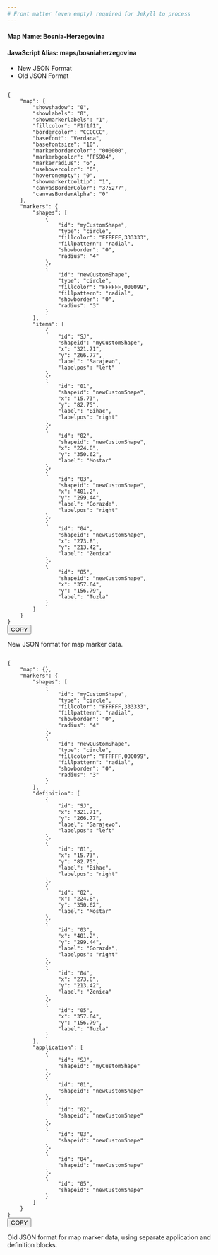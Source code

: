 ```yaml
---
# Front matter (even empty) required for Jekyll to process
---
```


#### Map Name: Bosnia-Herzegovina

#### JavaScript Alias: maps/bosniaherzegovina


<div class="code-wrapper">
<ul class='code-tabs'>
    <li class='active'>
        <a data-toggle='new-json'>New JSON Format</a>
    </li>
    <li>
        <a data-toggle='old-json'>Old JSON Format</a>
    </li>
</ul>
<div class='tab-content'>
    
<div class='tab new-json-tab active'>
<pre><code class="language-json">
{
    "map": {
        "showshadow": "0",
        "showlabels": "0",
        "showmarkerlabels": "1",
        "fillcolor": "F1f1f1",
        "bordercolor": "CCCCCC",
        "basefont": "Verdana",
        "basefontsize": "10",
        "markerbordercolor": "000000",
        "markerbgcolor": "FF5904",
        "markerradius": "6",
        "usehovercolor": "0",
        "hoveronempty": "0",
        "showmarkertooltip": "1",
        "canvasBorderColor": "375277",
        "canvasBorderAlpha": "0"
    },
    "markers": {
        "shapes": [
            {
                "id": "myCustomShape",
                "type": "circle",
                "fillcolor": "FFFFFF,333333",
                "fillpattern": "radial",
                "showborder": "0",
                "radius": "4"
            },
            {
                "id": "newCustomShape",
                "type": "circle",
                "fillcolor": "FFFFFF,000099",
                "fillpattern": "radial",
                "showborder": "0",
                "radius": "3"
            }
        ],
        "items": [
            {
                "id": "SJ",
                "shapeid": "myCustomShape",
                "x": "321.71",
                "y": "266.77",
                "label": "Sarajevo",
                "labelpos": "left"
            },
            {
                "id": "01",
                "shapeid": "newCustomShape",
                "x": "15.73",
                "y": "82.75",
                "label": "Bihac",
                "labelpos": "right"
            },
            {
                "id": "02",
                "shapeid": "newCustomShape",
                "x": "224.8",
                "y": "350.62",
                "label": "Mostar"
            },
            {
                "id": "03",
                "shapeid": "newCustomShape",
                "x": "401.2",
                "y": "299.44",
                "label": "Gorazde",
                "labelpos": "right"
            },
            {
                "id": "04",
                "shapeid": "newCustomShape",
                "x": "273.8",
                "y": "213.42",
                "label": "Zenica"
            },
            {
                "id": "05",
                "shapeid": "newCustomShape",
                "x": "357.64",
                "y": "156.79",
                "label": "Tuzla"
            }
        ]
    }
}
</code><button class='btn btn-outline-secondary btn-copy' title='Copy to clipboard'>COPY</button>
</pre>


<p class='text-success'>New JSON format for map marker data.</p>

</div>
<div class='tab old-json-tab'>
<pre><code class="language-json">
{
    "map": {},
    "markers": {
        "shapes": [
            {
                "id": "myCustomShape",
                "type": "circle",
                "fillcolor": "FFFFFF,333333",
                "fillpattern": "radial",
                "showborder": "0",
                "radius": "4"
            },
            {
                "id": "newCustomShape",
                "type": "circle",
                "fillcolor": "FFFFFF,000099",
                "fillpattern": "radial",
                "showborder": "0",
                "radius": "3"
            }
        ],
        "definition": [
            {
                "id": "SJ",
                "x": "321.71",
                "y": "266.77",
                "label": "Sarajevo",
                "labelpos": "left"
            },
            {
                "id": "01",
                "x": "15.73",
                "y": "82.75",
                "label": "Bihac",
                "labelpos": "right"
            },
            {
                "id": "02",
                "x": "224.8",
                "y": "350.62",
                "label": "Mostar"
            },
            {
                "id": "03",
                "x": "401.2",
                "y": "299.44",
                "label": "Gorazde",
                "labelpos": "right"
            },
            {
                "id": "04",
                "x": "273.8",
                "y": "213.42",
                "label": "Zenica"
            },
            {
                "id": "05",
                "x": "357.64",
                "y": "156.79",
                "label": "Tuzla"
            }
        ],
        "application": [
            {
                "id": "SJ",
                "shapeid": "myCustomShape"
            },
            {
                "id": "01",
                "shapeid": "newCustomShape"
            },
            {
                "id": "02",
                "shapeid": "newCustomShape"
            },
            {
                "id": "03",
                "shapeid": "newCustomShape"
            },
            {
                "id": "04",
                "shapeid": "newCustomShape"
            },
            {
                "id": "05",
                "shapeid": "newCustomShape"
            }
        ]
    }
}
</code><button class='btn btn-outline-secondary btn-copy' title='Copy to clipboard'>COPY</button>
</pre>


<p class='text-success'>Old JSON format for map marker data, using separate application and definition blocks.</p>

</div>
    
</div>
</div>
